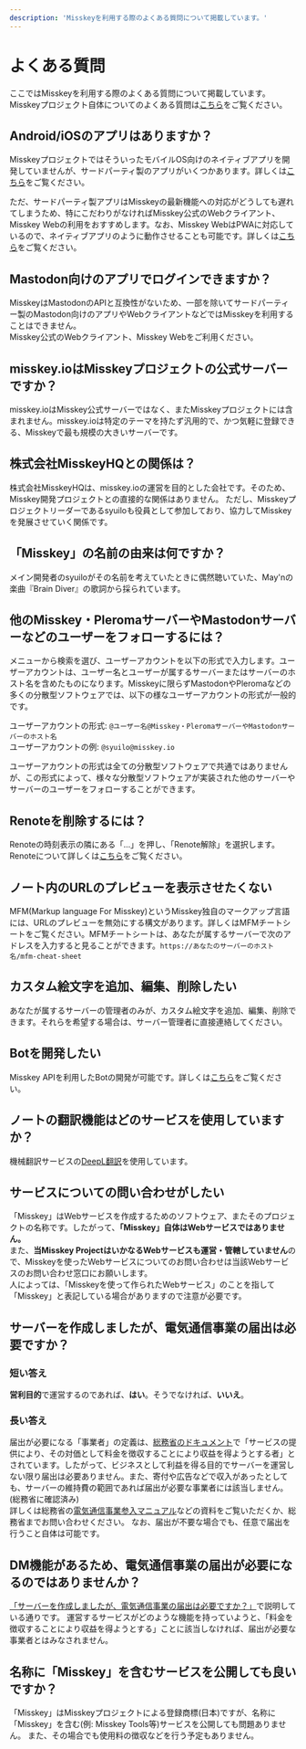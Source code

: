 ```yaml
---
description: 'Misskeyを利用する際のよくある質問について掲載しています。'
---
```


# よくある質問

ここではMisskeyを利用する際のよくある質問について掲載しています。<br>
Misskeyプロジェクト自体についてのよくある質問は[こちら](../../about-misskey#よくある質問)をご覧ください。

## Android/iOSのアプリはありますか？

MisskeyプロジェクトではそういったモバイルOS向けのネイティブアプリを開発していませんが、サードパーティ製のアプリがいくつかあります。詳しくは[こちら](./apps)をご覧ください。<br>

ただ、サードパーティ製アプリはMisskeyの最新機能への対応がどうしても遅れてしまうため、特にこだわりがなければMisskey公式のWebクライアント、Misskey Webの利用をおすすめします。なお、Misskey WebはPWAに対応しているので、ネイティブアプリのように動作させることも可能です。詳しくは[こちら](/docs/for-users/stepped-guides/how-to-use-pwa/)をご覧ください。

## Mastodon向けのアプリでログインできますか？

MisskeyはMastodonのAPIと互換性がないため、一部を除いてサードパーティー製のMastodon向けのアプリやWebクライアントなどではMisskeyを利用することはできません。<br>
Misskey公式のWebクライアント、Misskey Webをご利用ください。

## misskey.ioはMisskeyプロジェクトの公式サーバーですか？

misskey.ioはMisskey公式サーバーではなく、またMisskeyプロジェクトには含まれません。misskey.ioは特定のテーマを持たず汎用的で、かつ気軽に登録できる、Misskeyで最も規模の大きいサーバーです。

## 株式会社MisskeyHQとの関係は？

株式会社MisskeyHQは、misskey.ioの運営を目的とした会社です。そのため、Misskey開発プロジェクトとの直接的な関係はありません。
ただし、Misskeyプロジェクトリーダーであるsyuiloも役員として参加しており、協力してMisskeyを発展させていく関係です。

## 「Misskey」の名前の由来は何ですか？

メイン開発者のsyuiloがその名前を考えていたときに偶然聴いていた、May'nの楽曲『Brain Diver』の歌詞から採られています。

## 他のMisskey・PleromaサーバーやMastodonサーバーなどのユーザーをフォローするには？

メニューから検索を選び、ユーザーアカウントを以下の形式で入力します。ユーザーアカウントは、ユーザー名とユーザーが属するサーバーまたはサーバーのホスト名を含めたものになります。Misskeyに限らずMastodonやPleromaなどの多くの分散型ソフトウェアでは、以下の様なユーザーアカウントの形式が一般的です。<br>

ユーザーアカウントの形式: `@ユーザー名@Misskey・PleromaサーバーやMastodonサーバーのホスト名`<br>
ユーザーアカウントの例: `@syuilo@misskey.io`<br>

ユーザーアカウントの形式は全ての分散型ソフトウェアで共通ではありませんが、この形式によって、様々な分散型ソフトウェアが実装された他のサーバーやサーバーのユーザーをフォローすることができます。

## Renoteを削除するには？

Renoteの時刻表示の隣にある「...」を押し、「Renote解除」を選択します。<br>
Renoteについて詳しくは[こちら](../features/note/#renote)をご覧ください。

## ノート内のURLのプレビューを表示させたくない

MFM(Markup language For Misskey)というMisskey独自のマークアップ言語には、URLのプレビューを無効にする構文があります。詳しくはMFMチートシートをご覧ください。MFMチートシートは、あなたが属するサーバーで次のアドレスを入力すると見ることができます。`https://あなたのサーバーのホスト名/mfm-cheat-sheet`

## カスタム絵文字を追加、編集、削除したい

あなたが属するサーバーの管理者のみが、カスタム絵文字を追加、編集、削除できます。それらを希望する場合は、サーバー管理者に直接連絡してください。

## Botを開発したい

Misskey APIを利用したBotの開発が可能です。詳しくは[こちら](../../for-developers/api/)をご覧ください。

## ノートの翻訳機能はどのサービスを使用していますか？

機械翻訳サービスの[DeepL翻訳](https://www.deepl.com/)を使用しています。

## サービスについての問い合わせがしたい

「Misskey」はWebサービスを作成するためのソフトウェア、またそのプロジェクトの名称です。したがって、<b>「Misskey」自体はWebサービスではありません。</b><br>
また、<b>当Misskey ProjectはいかなるWebサービスも運営・管轄していません</b>ので、Misskeyを使ったWebサービスについてのお問い合わせは当該Webサービスのお問い合わせ窓口にお願いします。<br>
人によっては、「Misskeyを使って作られたWebサービス」のことを指して「Misskey」と表記している場合がありますので注意が必要です。

## サーバーを作成しましたが、電気通信事業の届出は必要ですか？

### 短い答え

**営利目的**で運営するのであれば、**はい**。そうでなければ、**いいえ**。

### 長い答え

届出が必要になる「事業者」の定義は、[総務省のドキュメント](https://www.soumu.go.jp/main_content/000477428.pdf)で「サービスの提供により、その対価として料⾦を徴収することにより収益を得ようとする者」とされています。したがって、ビジネスとして利益を得る目的でサーバーを運営しない限り届出は必要ありません。また、寄付や広告などで収入があったとしても、サーバーの維持費の範囲であれば届出が必要な事業者には該当しません。(総務省に確認済み)<br>
詳しくは総務省の[電気通信事業参入マニュアル](https://www.soumu.go.jp/main_content/000477428.pdf)などの資料をご覧いただくか、総務省までお問い合わせください。
なお、届出が不要な場合でも、任意で届出を行うこと自体は可能です。

## DM機能があるため、電気通信事業の届出が必要になるのではありませんか？

[「サーバーを作成しましたが、電気通信事業の届出は必要ですか？」](#サーバーを作成しましたが電気通信事業の届出は必要ですか)で説明している通りです。
運営するサービスがどのような機能を持っていようと、「料⾦を徴収することにより収益を得ようとする」ことに該当しなければ、届出が必要な事業者とはみなされません。

## 名称に「Misskey」を含むサービスを公開しても良いですか？

「Misskey」はMisskeyプロジェクトによる登録商標(日本)ですが、名称に「Misskey」を含む(例: Misskey Tools等)サービスを公開しても問題ありません。
また、その場合でも使用料の徴収などを行う予定もありません。
